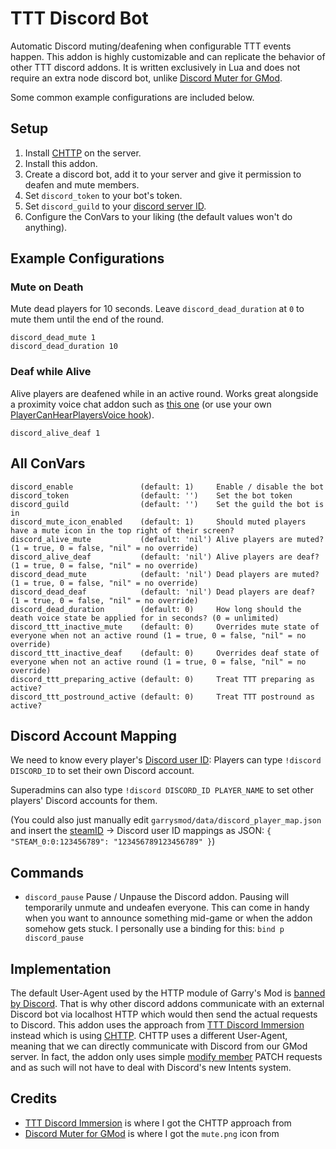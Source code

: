 # TTT Discord Bot

Automatic Discord muting/deafening when configurable TTT events happen.
This addon is highly customizable and can replicate the behavior of other TTT discord addons.
It is written exclusively in Lua and does not require an extra node discord bot, unlike [Discord Muter for GMod](https://github.com/marceltransier/ttt_discord_bot).

Some common example configurations are included below.

## Setup

1. Install [CHTTP](https://github.com/timschumi/gmod-chttp) on the server.
2. Install this addon.
3. Create a discord bot, add it to your server and give it permission to deafen and mute members.
4. Set `discord_token` to your bot's token.
5. Set `discord_guild` to your [discord server ID](https://support.discord.com/hc/en-us/articles/206346498-Where-can-I-find-my-User-Server-Message-ID-).
6. Configure the ConVars to your liking (the default values won't do anything).

## Example Configurations

### Mute on Death

Mute dead players for 10 seconds. Leave `discord_dead_duration` at `0` to mute them until the end of the round.

```
discord_dead_mute 1
discord_dead_duration 10
```

### Deaf while Alive

Alive players are deafened while in an active round. Works great alongside a proximity voice chat addon such as [this one](https://steamcommunity.com/sharedfiles/filedetails/?id=2051674221) (or use your own [PlayerCanHearPlayersVoice hook](https://wiki.facepunch.com/gmod/GM:PlayerCanHearPlayersVoice)).

```
discord_alive_deaf 1
```

## All ConVars

```
discord_enable               (default: 1)     Enable / disable the bot
discord_token                (default: '')    Set the bot token
discord_guild                (default: '')    Set the guild the bot is in
discord_mute_icon_enabled    (default: 1)     Should muted players have a mute icon in the top right of their screen?
discord_alive_mute           (default: 'nil') Alive players are muted? (1 = true, 0 = false, "nil" = no override)
discord_alive_deaf           (default: 'nil') Alive players are deaf? (1 = true, 0 = false, "nil" = no override)
discord_dead_mute            (default: 'nil') Dead players are muted? (1 = true, 0 = false, "nil" = no override)
discord_dead_deaf            (default: 'nil') Dead players are deaf? (1 = true, 0 = false, "nil" = no override)
discord_dead_duration        (default: 0)     How long should the death voice state be applied for in seconds? (0 = unlimited)
discord_ttt_inactive_mute    (default: 0)     Overrides mute state of everyone when not an active round (1 = true, 0 = false, "nil" = no override)
discord_ttt_inactive_deaf    (default: 0)     Overrides deaf state of everyone when not an active round (1 = true, 0 = false, "nil" = no override)
discord_ttt_preparing_active (default: 0)     Treat TTT preparing as active?
discord_ttt_postround_active (default: 0)     Treat TTT postround as active?
```

## Discord Account Mapping

We need to know every player's [Discord user ID](https://support.discord.com/hc/en-us/articles/206346498-Where-can-I-find-my-User-Server-Message-ID-):
Players can type `!discord DISCORD_ID` to set their own Discord account.

Superadmins can also type `!discord DISCORD_ID PLAYER_NAME` to set other players' Discord accounts for them.

(You could also just manually edit `garrysmod/data/discord_player_map.json` and insert the [steamID](https://www.steamidfinder.com/) → Discord user ID mappings as JSON: `{ "STEAM_0:0:123456789": "123456789123456789" }`)

## Commands

- `discord_pause` Pause / Unpause the Discord addon. Pausing will temporarily unmute and undeafen everyone. This can come in handy when you want to announce something mid-game or when the addon somehow gets stuck. I personally use a binding for this: `bind p discord_pause`

## Implementation

The default User-Agent used by the HTTP module of Garry's Mod is [banned by Discord](https://github.com/Owningle/TTT-Discord-Immersion/issues/1).
That is why other discord addons communicate with an external Discord bot via localhost HTTP which would then send the actual requests to Discord.
This addon uses the approach from [TTT Discord Immersion](https://github.com/Owningle/TTT-Discord-Immersion) instead which is using [CHTTP](https://github.com/timschumi/gmod-chttp).
CHTTP uses a different User-Agent, meaning that we can directly communicate with Discord from our GMod server.
In fact, the addon only uses simple [modify member](https://discord.com/developers/docs/resources/guild#modify-guild-member) PATCH requests and as such will not have to deal with Discord's new Intents system.

## Credits

- [TTT Discord Immersion](https://github.com/Owningle/TTT-Discord-Immersion) is where I got the CHTTP approach from
- [Discord Muter for GMod](https://github.com/manix84/discord_gmod_bot) is where I got the `mute.png` icon from
